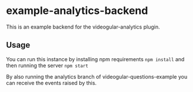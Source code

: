 example-analytics-backend
=========================

This is an example backend for the videogular-analytics plugin.

Usage
-----

You can run this instance by installing npm requirements `npm install` and then running the server `npm start`

By also running the analytics branch of videogular-questions-example you can receive the events raised by this.
